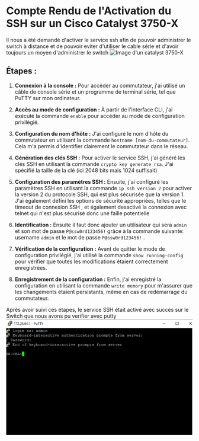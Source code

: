 # Compte Rendu de l'Activation du SSH sur un Cisco Catalyst 3750-X

Il nous a été demandé d'activer le service ssh afin de pouvoir administrer le switch à distance et de pouvoir eviter d'utiliser le cable série et d'avoir toujours un moyen d'administrer le switch
![Image d'un catalyst 3750-X](img\catalyst.avif)
## Étapes :

1. **Connexion à la console :** Pour accéder au commutateur, j'ai utilisé un câble de console série et un programme de terminal série, tel que PuTTY sur mon ordinateur.


2. **Accès au mode de configuration :** À partir de l'interface CLI, j'ai exécuté la commande `enable` pour accéder au mode de configuration privilégié.

3. **Configuration du nom d'hôte :** J'ai configuré le nom d'hôte du commutateur en utilisant la commande `hostname [nom-du-commutateur]`. Cela m'a permis d'identifier clairement le commutateur dans le réseau.

4. **Génération des clés SSH :** Pour activer le service SSH, j'ai généré les clés SSH en utilisant la commande `crypto key generate rsa`. J'ai spécifié la taille de la clé (ici 2048 bits mais 1024 suffisait)

5. **Configuration des paramètres SSH :** Ensuite, j'ai configuré les paramètres SSH en utilisant la commande `ip ssh version 2` pour activer la version 2 du protocole SSH, qui est plus sécurisée que la version 1. J'ai également défini les options de sécurité appropriées, telles que le timeout de connexion SSH , et également desactivé la connexion avec telnet qui n'est plus sécurisé donc une faille potentielle

6. **Identification :** Ensuite il faut donc ajouter un utilisateur qui sera `admin` et son mot de passe `P@ssw0rd123456!` grâce à la commande suivante:  username `admin` et le mot de passe `P@ssw0rd123456!` .


7. **Vérification de la configuration :** Avant de quitter le mode de configuration privilégié, j'ai utilisé la commande `show running-config` pour vérifier que toutes les modifications étaient correctement enregistrées.

8. **Enregistrement de la configuration :** Enfin, j'ai enregistré la configuration en utilisant la commande `write memory` pour m'assurer que les changements étaient persistants, même en cas de redémarrage du commutateur.

Après avoir suivi ces étapes, le service SSH était activé avec succès sur le Switch que nous avons pu verifier avec putty 
![switch](img\putty.png)
